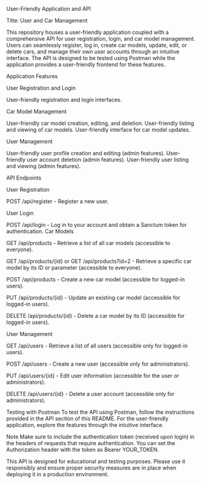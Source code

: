 User-Friendly Application and API

Title: User and Car Management

This repository houses a user-friendly application coupled with a comprehensive API for user registration, login, and car model management. Users can seamlessly register, log in, create car models, update, edit, or delete cars, and manage their own user accounts through an intuitive interface. The API is designed to be tested using Postman while the application provides a user-friendly frontend for these features.

Application Features

User Registration and Login

User-friendly registration and login interfaces.

Car Model Management

User-friendly car model creation, editing, and deletion.
User-friendly listing and viewing of car models.
User-friendly interface for car model updates.

User Management

User-friendly user profile creation and editing (admin features).
User-friendly user account deletion (admin features).
User-friendly user listing and viewing (admin features).

API Endpoints

User Registration

POST /api/register - Register a new user.

User Login

POST /api/login - Log in to your account and obtain a Sanctum token for authentication.
Car Models

GET /api/products - Retrieve a list of all car models (accessible to everyone).

GET /api/products/{id} or GET /api/products?id=2 - Retrieve a specific car model by its ID or parameter (accessible to everyone).

POST /api/products - Create a new car model (accessible for logged-in users).

PUT /api/products/{id} - Update an existing car model (accessible for logged-in users).

DELETE /api/products/{id} - Delete a car model by its ID (accessible for logged-in users).

User Management

GET /api/users - Retrieve a list of all users (accessible only for logged-in users).

POST /api/users - Create a new user (accessible only for administrators).

PUT /api/users/{id} - Edit user information (accessible for the user or administrators).

DELETE /api/users/{id} - Delete a user account (accessible only for administrators).

Testing with Postman
To test the API using Postman, follow the instructions provided in the API section of this README. For the user-friendly application, explore the features through the intuitive interface.

Note
Make sure to include the authentication token (received upon login) in the headers of requests that require authentication. You can set the Authorization header with the token as Bearer YOUR_TOKEN.

This API is designed for educational and testing purposes. Please use it responsibly and ensure proper security measures are in place when deploying it in a production environment.

